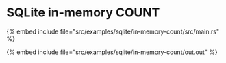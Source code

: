 # SQLite in-memory COUNT


{% embed include file="src/examples/sqlite/in-memory-count/src/main.rs" %}

{% embed include file="src/examples/sqlite/in-memory-count/out.out" %}


